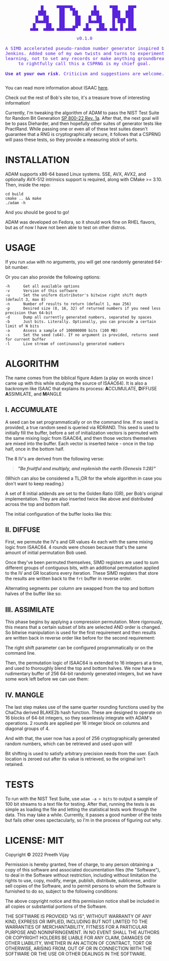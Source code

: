 <pre style="text-align:center;">
<p align="center" style="color:#5821db;">
    █     ▀██▀▀█▄       █     ▀██    ██▀ 
   ███     ██   ██     ███     ███  ███  
  █  ██    ██    ██   █  ██    █▀█▄▄▀██  
 ▄▀▀▀▀█▄   ██    ██  ▄▀▀▀▀█▄   █ ▀█▀ ██  
▄█▄  ▄██▄ ▄██▄▄▄█▀  ▄█▄  ▄██▄ ▄█▄ █ ▄██▄ 

v0.1.0

A SIMD accelerated pseudo-random number generator inspired by the code of ISAAC, by Bob
Jenkins. Added some of my own twists and turns to experiment. I did this just for fun and 
learning, not to set any records or make anything groundbreaking. That being said, being able 
to rightfully call this a CSPRNG is my chief goal.

<b>Use at your own risk</b>. Criticism and suggestions are welcome.</p></pre>                                   

You can read more information about ISAAC [here](http://burtleburtle.net/bob/rand/isaacafa.html).

Check out the rest of Bob's site too, it's a treasure trove of interesting information!

Currently, I'm tweaking the algorithm of ADAM to pass the NIST Test Suite for Random Bit Generation [SP 800-22 Rev. 1a](https://csrc.nist.gov/publications/detail/sp/800-22/rev-1a/final). After that, the 
next goal will be to pass Dieharder, and then hopefully other suites of generator tests like PractRand. While passing one or even all of these test suites doesn't guarantee that a RNG is cryptographically secure, it follows that a CSPRNG will pass these tests, so they provide a measuring stick of sorts.


# INSTALLATION

ADAM supports x86-64 based Linux systems. SSE, AVX, AVX2, and optionally AVX-512
intrinsics support is required, along with CMake >= 3.10. Then, inside the repo:

```
cd build
cmake .. && make
./adam -h
```

And you should be good to go! 

ADAM was developed on Fedora, so it should work fine on RHEL flavors,
but as of now I have not been able to test on other distros.

# USAGE
If you run `adam` with no arguments, you will get one randomly generated 64-bit number.

Or you can also provide the following options:

    -h      Get all available options
    -v      Version of this software
    -u      Set the uniform distributor's bitwise right shift depth (default 3, max 8)
    -n      Number of results to return (default 1, max 256)
    -p      Desired size (8, 16, 32) of returned numbers if you need less precision than 64-bit
    -d      Dump all currently generated numbers, separated by spaces
    -b      Just bits. Literally. Optionally, you can provide a certain limit of N bits
    -a      Assess a sample of 100000000 bits (100 MB)
    -s      Set the seed (u64). If no argument is provided, returns seed for current buffer
    -l      Live stream of continuously generated numbers

# ALGORITHM

The name comes from the biblical figure Adam (a play on words since I 
came up with this while studying the source of ISAAC64). It is also a 
backronym like ISAAC that explains its process: **A**CCUMULATE, **D**IFFUSE 
**A**SSIMILATE, and **M**ANGLE

## I. ACCUMULATE

A seed can be set programmatically or on the command line. If no seed is 
provided, a true random seed is queried via RDRAND. This seed is used to 
initially fill the buffer, before a set of initialization vectors is permuted
with the same mixing logic from ISAAC64, and then those vectors themselves are
mixed into the buffer. Each vector is inserted twice - once in the top half,
once in the bottom half.

The 8 IV's are derived from the following verse:

> ***"Be fruitful and multiply, and replenish the earth (Genesis 1:28)"***

(Which can also be considered a TL;DR for the whole algorithm in case you
don't want to keep reading.)

A set of 8 initial addends are set to the Golden Ratio (GR), per Bob's original 
implementation. They are also inserted twice like above and distributed across
the top and bottom half.

The initial configuration of the buffer looks like this:

## II. DIFFUSE

First, we permute the IV's and GR values 4x each with the same mixing
logic from ISAAC64. 4 rounds were chosen because that's the same amount of initial
permutation Bob used.

Once they've been permuted themselves, SIMD registers are used to sum different groups
of contiguous bits, with an additional permutation applied to the IV and GR locations
every iteration. These SIMD registers that store the results are written back to the
`frt` buffer in reverse order.

Alternating segments per column are swapped from the top and bottom halves of the
buffer like so:

## III. ASSIMILATE

This phase begins by applying a compression permutation. More rigorously, this means
that a certain subset of bits are selected AND order is changed. So bitwise manipulation
is used for the first requirement and then results are written back in reverse order 
like before for the second requirement:


The right shift parameter can be configured programmatically or on the command line.

Then, the permutation logic of ISAAC64 is extended to 16 integers at a time, and used to
thoroughly blend the top and bottom halves. We now have a rudimentary buffer of 256
64-bit randomly generated integers, but we have some work left before we can use them:

## IV. MANGLE

The last step makes use of the same quarter rounding functions used by the ChaCha
derived BLAKE2b hash function. These are designed to operate on 16 blocks of 
64-bit integers, so they seamlessly integrate with ADAM's operations. 2 rounds are 
applied per 16 integer block on columns and diagonal groups of 4. 

And with that, the user now has a pool of 256 cryptographically generated random 
numbers, which can be retrieved and used upon will! 

Bit shifting is used to satisfy arbitrary precision needs from the user. Each location
is zeroed out after its value is retrieved, so the original isn't retained. 

# TESTS

To run with the NIST Test Suite, use `adam -a > bits` to output a sample of 100 bit
streams to a text file for testing. After that, running the tests is as simple as
loading the file and letting the statistical tests work through the data. This may
take a while. Currently, it passes a good number of the tests but fails other ones
spectacularly, so I'm in the process of figuring out why.   

# LICENSE: MIT

Copyright © 2022 Preeth Vijay

Permission is hereby granted, free of charge, to any person obtaining a copy of this 
software and associated documentation files (the "Software"), to deal in the Software 
without restriction, including without limitation the rights to use, copy, modify, 
merge, publish, distribute, sublicense, and/or sell copies of the Software, and to 
permit persons to whom the Software is furnished to do so, subject to the following 
conditions:

The above copyright notice and this permission notice shall be included in all copies 
or substantial portions of the Software.

THE SOFTWARE IS PROVIDED "AS IS", WITHOUT WARRANTY OF ANY KIND, EXPRESS OR IMPLIED, 
INCLUDING BUT NOT LIMITED TO THE WARRANTIES OF MERCHANTABILITY, FITNESS FOR A PARTICULAR 
PURPOSE AND NONINFRINGEMENT. IN NO EVENT SHALL THE AUTHORS OR COPYRIGHT HOLDERS BE 
LIABLE FOR ANY CLAIM, DAMAGES OR OTHER LIABILITY, WHETHER IN AN ACTION OF CONTRACT, TORT 
OR OTHERWISE, ARISING FROM, OUT OF OR IN CONNECTION WITH THE SOFTWARE OR THE USE OR OTHER 
DEALINGS IN THE SOFTWARE.
